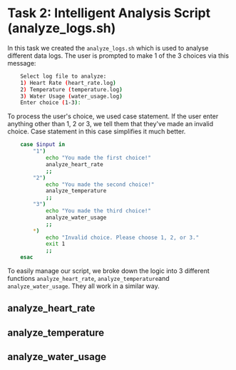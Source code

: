 # Task 2: Intelligent Analysis Script (analyze_logs.sh)

In this task we created the `analyze_logs.sh` which is used to analyse different data logs.
The user is prompted to make 1 of the 3 choices via this message:

```bash
    Select log file to analyze:
    1) Heart Rate (heart_rate.log)
    2) Temperature (temperature.log)
    3) Water Usage (water_usage.log)
    Enter choice (1-3):
```

To process the user's choice, we used case statement. If the user enter anything other than 1, 2 or 3, we tell them that they've made an invalid choice. Case statement in this case simplifies it much better.

```bash
    case $input in
        "1")
            echo "You made the first choice!"
            analyze_heart_rate
            ;;
        "2")
            echo "You made the second choice!"
            analyze_temperature
            ;;
        "3")
            echo "You made the third choice!"
            analyze_water_usage
            ;;
        *)
            echo "Invalid choice. Please choose 1, 2, or 3."
            exit 1
            ;;
    esac
```

To easily manage our script, we broke down the logic into 3 different functions `analyze_heart_rate`, `analyze_temperature`and `analyze_water_usage`.
They all work in a similar way.

## analyze_heart_rate

<!-- comment here  -->

## analyze_temperature

<!-- comment here  -->

## analyze_water_usage

<!-- comment here  -->
